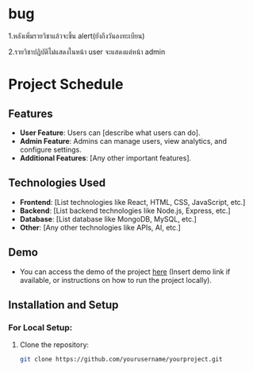 # bug
1.หลังเพิ่มรายวิชาแล้วจะขึ้น alert(ยังถึงวันลงทะเบียน)

2.รายวิชาปฎิบัติไม่แสดงในหน้า user จะแสดงแต่หน้า admin
# Project Schedule

## Features
- **User Feature**: Users can [describe what users can do].
- **Admin Feature**: Admins can manage users, view analytics, and configure settings.
- **Additional Features**: [Any other important features].

## Technologies Used
- **Frontend**: [List technologies like React, HTML, CSS, JavaScript, etc.]
- **Backend**: [List backend technologies like Node.js, Express, etc.]
- **Database**: [List database like MongoDB, MySQL, etc.]
- **Other**: [Any other technologies like APIs, AI, etc.]

## Demo
- You can access the demo of the project [here](#) (Insert demo link if available, or instructions on how to run the project locally).

## Installation and Setup
### For Local Setup:
1. Clone the repository:
   ```bash
   git clone https://github.com/yourusername/yourproject.git
